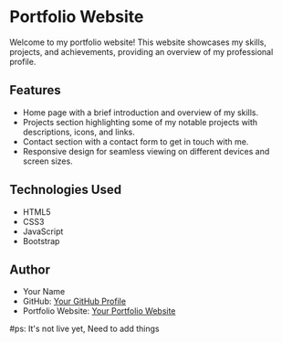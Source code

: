 # Portfolio Website

Welcome to my portfolio website! This website showcases my skills, projects, and achievements, providing an overview of my professional profile.

## Features

- Home page with a brief introduction and overview of my skills.
- Projects section highlighting some of my notable projects with descriptions, icons, and links.
- Contact section with a contact form to get in touch with me.
- Responsive design for seamless viewing on different devices and screen sizes.

## Technologies Used

- HTML5
- CSS3
- JavaScript
- Bootstrap

## Author

- Your Name
- GitHub: [Your GitHub Profile](https://github.com/latif-muhammad)
- Portfolio Website: [Your Portfolio Website](https://latif-muhammad.me)

#ps: It's not live yet, Need to add things
